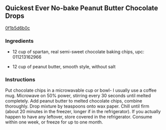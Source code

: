## Quickest Ever No-bake Peanut Butter Chocolate Drops

[0f1b5d6b0c](http://www.food.com/recipe/quickest-ever-no-bake-peanut-butter-chocolate-drops-92451)

### Ingredients

 - 12 cup of spartan, real semi-sweet chocolate baking chips, upc: 011213162966

 - 12 cup of peanut butter, smooth style, without salt

### Instructions

Put chocolate chips in a microwavable cup or bowl- I usually use a coffee mug. Microwave on 50% power, stirring every 30 seconds until melted completely. Add peanut butter to melted chocolate chips, combine thoroughly. Drop mixture by teaspoons onto wax paper. Chill until firm (about 20 minutes in the freezer, longer if in the refrigerator). If you actually happen to have any leftover, store covered in the refrigerator. Consume within one week, or freeze for up to one month.